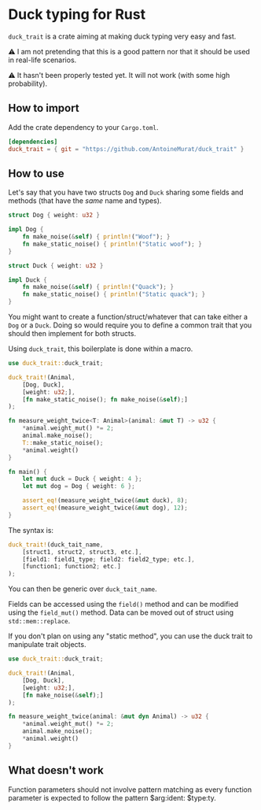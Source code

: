 # Duck typing for Rust

```duck_trait``` is a crate aiming at making duck typing very easy and fast.

⚠️ I am not pretending that this is a good pattern nor that it should be used
in real-life scenarios.

⚠️ It hasn't been properly tested yet. It will not work (with some high probability).

## How to import

Add the crate dependency to your ```Cargo.toml```.

```toml
[dependencies]
duck_trait = { git = "https://github.com/AntoineMurat/duck_trait" }
```

## How to use

Let's say that you have two structs ```Dog``` and ```Duck``` sharing some
fields and methods (that have the *same* name and types).

```rust
struct Dog { weight: u32 }

impl Dog {
    fn make_noise(&self) { println!("Woof"); }
    fn make_static_noise() { println!("Static woof"); }
}

struct Duck { weight: u32 }

impl Duck {
    fn make_noise(&self) { println!("Quack"); }
    fn make_static_noise() { println!("Static quack"); }
}
```

You might want to create a function/struct/whatever that can take either a 
```Dog``` or a ```Duck```. Doing so would require you to define a common trait
that you should then implement for both structs.

Using ```duck_trait```, this boilerplate is done within a macro.

```rust
use duck_trait::duck_trait;

duck_trait!(Animal, 
    [Dog, Duck],
    [weight: u32;],
    [fn make_static_noise(); fn make_noise(&self);]
);

fn measure_weight_twice<T: Animal>(animal: &mut T) -> u32 {
    *animal.weight_mut() *= 2;
    animal.make_noise();
    T::make_static_noise();
    *animal.weight()
}

fn main() {
    let mut duck = Duck { weight: 4 };
    let mut dog = Dog { weight: 6 };

    assert_eq!(measure_weight_twice(&mut duck), 8);
    assert_eq!(measure_weight_twice(&mut dog), 12);
}
```

The syntax is:

```rust
duck_trait!(duck_tait_name, 
    [struct1, struct2, struct3, etc.],
    [field1: field1_type; field2: field2_type; etc.],
    [function1; function2; etc.]
);
```

You can then be generic over ```duck_tait_name```.

Fields can be accessed using the ```field()``` method and can be modified using
the ```field_mut()``` method. Data can be moved out of struct using
```std::mem::replace```.

If you don't plan on using any "static method", you can use the duck trait to
manipulate trait objects.

```rust
use duck_trait::duck_trait;

duck_trait!(Animal, 
    [Dog, Duck],
    [weight: u32;],
    [fn make_noise(&self);]
);

fn measure_weight_twice(animal: &mut dyn Animal) -> u32 {
    *animal.weight_mut() *= 2;
    animal.make_noise();
    *animal.weight()
}
```

## What doesn't work

Function parameters should not involve pattern matching as every function
parameter is expected to follow the pattern $arg:ident: $type:ty.
